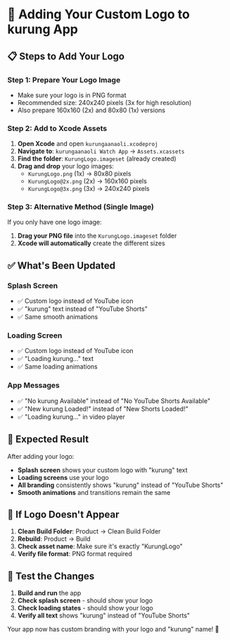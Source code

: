 # 🎨 Adding Your Custom Logo to kurung App

## 📋 Steps to Add Your Logo

### Step 1: Prepare Your Logo Image
- Make sure your logo is in PNG format
- Recommended size: 240x240 pixels (3x for high resolution)
- Also prepare 160x160 (2x) and 80x80 (1x) versions

### Step 2: Add to Xcode Assets
1. **Open Xcode** and open `kurungaanaoli.xcodeproj`
2. **Navigate to**: `kurungaanaoli Watch App` → `Assets.xcassets`
3. **Find the folder**: `KurungLogo.imageset` (already created)
4. **Drag and drop** your logo images:
   - `KurungLogo.png` (1x) → 80x80 pixels
   - `KurungLogo@2x.png` (2x) → 160x160 pixels  
   - `KurungLogo@3x.png` (3x) → 240x240 pixels

### Step 3: Alternative Method (Single Image)
If you only have one logo image:
1. **Drag your PNG file** into the `KurungLogo.imageset` folder
2. **Xcode will automatically** create the different sizes

## ✅ What's Been Updated

### Splash Screen
- ✅ Custom logo instead of YouTube icon
- ✅ "kurung" text instead of "YouTube Shorts"
- ✅ Same smooth animations

### Loading Screen
- ✅ Custom logo instead of YouTube icon
- ✅ "Loading kurung..." text
- ✅ Same loading animations

### App Messages
- ✅ "No kurung Available" instead of "No YouTube Shorts Available"
- ✅ "New kurung Loaded!" instead of "New Shorts Loaded!"
- ✅ "Loading kurung..." in video player

## 🎯 Expected Result

After adding your logo:
- **Splash screen** shows your custom logo with "kurung" text
- **Loading screens** use your logo
- **All branding** consistently shows "kurung" instead of "YouTube Shorts"
- **Smooth animations** and transitions remain the same

## 🔧 If Logo Doesn't Appear

1. **Clean Build Folder**: Product → Clean Build Folder
2. **Rebuild**: Product → Build
3. **Check asset name**: Make sure it's exactly "KurungLogo"
4. **Verify file format**: PNG format required

## 📱 Test the Changes

1. **Build and run** the app
2. **Check splash screen** - should show your logo
3. **Check loading states** - should show your logo
4. **Verify all text** shows "kurung" instead of "YouTube Shorts"

Your app now has custom branding with your logo and "kurung" name! 🎉 